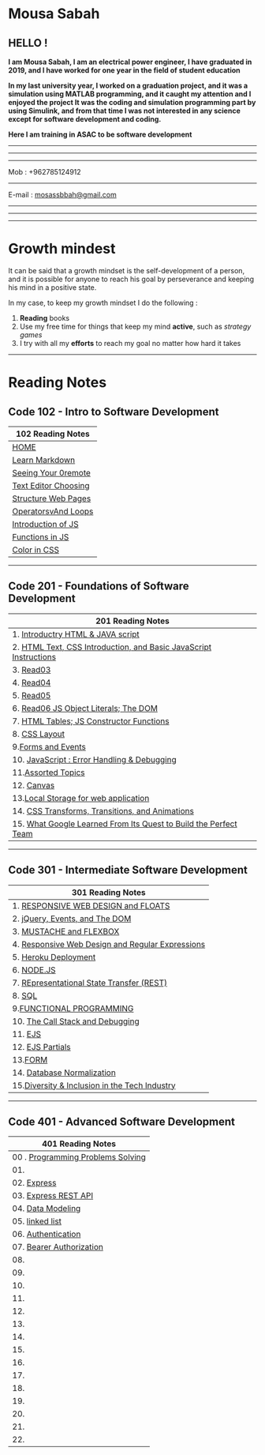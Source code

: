 # Mousa Sabah 

## HELLO !

**I am Mousa Sabah, I am an electrical power engineer, I have graduated in 2019, and I have worked for one year in the field of student education**

**In my last university year, I worked on a graduation project, and it was a simulation using MATLAB programming, and it caught my attention and I enjoyed the project It was the coding and simulation programming part by using Simulink, and from that time I was not interested in any science except for software development and coding.**

**Here I am training in ASAC to be software development**


*************************
***

***
Mob     : +962785124912
***
E-mail  : mosassbbah@gmail.com

****
****
****







#  Growth mindest

It can be said that a growth mindset is the self-development of a person, and it is possible for anyone to reach his goal by perseverance and keeping his mind in a positive state.

In my case, to keep my growth mindset I do the following :

   1. **Reading** books
   2. Use my free time for things that keep my mind **active**, such as *strategy games*
   3. I try with all my **efforts** to reach my goal no matter how hard it takes

****


# Reading Notes

## Code 102 - Intro to Software Development


 
| **102 Reading Notes**      |
| ----------- | 
| [HOME](https://mousasbbah.github.io/reading-notes/) |
| [Learn Markdown](https://mousasbbah.github.io/reading-notes/Markdown)   | 
| [Seeing Your   0remote](https://mousasbbah.github.io/reading-notes/rac) | 
| [Text Editor Choosing](https://mousasbbah.github.io/reading-notes/texteditor)      |
| [Structure Web Pages](https://mousasbbah.github.io/reading-notes/READ3)   | 
| [OperatorsvAnd Loops](https://mousasbbah.github.io/reading-notes/OandL)| 
| [Introduction of JS ](https://mousasbbah.github.io/reading-notes/startwithJS)|
| [Functions in JS](https://mousasbbah.github.io/reading-notes/Functions)| 
|[Color in CSS](https://mousasbbah.github.io/reading-notes/colorCSS)|

<hr>


## Code 201 - Foundations of Software Development



|201 Reading Notes|
|---|
|1. [Introductry HTML & JAVA script](https://mousasbbah.github.io/reading-notes/class01)|
|2. [HTML Text, CSS Introduction, and Basic JavaScript Instructions](https://mousasbbah.github.io/reading-notes/class-02)|
|3. [Read03 ](https://mousasbbah.github.io/reading-notes/class-03)|
|4. [Read04](https://mousasbbah.github.io/reading-notes/read-04)||
|5. [Read05](https://mousasbbah.github.io/reading-notes/class05)|
|6. [Read06 JS Object Literals; The DOM ](https://mousasbbah.github.io/reading-notes/class06)||
|7.  [HTML Tables; JS Constructor Functions](https://mousasbbah.github.io/reading-notes/class07)|
|8. [CSS Layout](https://mousasbbah.github.io/reading-notes/read08)|
|9.[Forms and Events](https://mousasbbah.github.io/reading-notes/class09)|
|10. [JavaScript : Error Handling & Debugging](https://mousasbbah.github.io/reading-notes/read10)|
|11.[Assorted Topics](https://mousasbbah.github.io/reading-notes/read11)|
|12. [Canvas](https://mousasbbah.github.io/reading-notes/read12)|
|13.[Local Storage for web application ](https://mousasbbah.github.io/reading-notes/read13)|
|14. [CSS Transforms, Transitions, and Animations ](https://mousasbbah.github.io/reading-notes/read14-a)|
|15. [What Google Learned From Its Quest to Build the Perfect Team](https://mousasbbah.github.io/reading-notes/read14-b)|

 
<hr>

## Code 301 - Intermediate Software Development

|301 Reading Notes|
|---|
|1. [RESPONSIVE WEB DESIGN and FLOATS](https://mousasbbah.github.io/reading-notes/301read/Read01)|
|2. [ jQuery, Events, and The DOM](https://mousasbbah.github.io/reading-notes/301read/Read02)|
|3. [ MUSTACHE and FLEXBOX](https://mousasbbah.github.io/reading-notes/301read/Read03)|
|4. [  Responsive Web Design and Regular Expressions](https://mousasbbah.github.io/reading-notes/301read/Read04)|
|5. [Heroku Deployment](https://mousasbbah.github.io/reading-notes/301read/Read05)|
|6. [NODE.JS](https://mousasbbah.github.io/reading-notes/301read/Read06)|
|7. [REpresentational State Transfer (REST) ](https://mousasbbah.github.io/reading-notes/301read/Read07)|
|8. [SQL](https://mousasbbah.github.io/reading-notes/301read/Read08)|
|9.[FUNCTIONAL PROGRAMMING](https://mousasbbah.github.io/reading-notes/301read/Read09)|
|10. [The Call Stack and Debugging](https://mousasbbah.github.io/reading-notes/301read/Read10) |
|11. [EJS](https://mousasbbah.github.io/reading-notes/301read/Read11)|
|12. [EJS Partials](https://mousasbbah.github.io/reading-notes/301read/Read12)|
|13.[FORM](https://mousasbbah.github.io/reading-notes/301read/Read13)|
|14. [Database Normalization](https://mousasbbah.github.io/reading-notes/301read/Read14a)|
|15.[Diversity & Inclusion in the Tech Industry](https://mousasbbah.github.io/reading-notes/301read/Read15)|

<hr>

## Code 401 - Advanced Software Development

|401 Reading Notes|
|---|
|00 . [Programming Problems Solving ](https://mousasbbah.github.io/reading-notes/401read/read00)|
|01. |
|02. [Express](https://mousasbbah.github.io/reading-notes/401read/read02)|
|03. [Express REST API](https://mousasbbah.github.io/reading-notes/401read/read03)|
|04. [Data Modeling](https://mousasbbah.github.io/reading-notes/401read/read04)|
|05. [linked list](https://mousasbbah.github.io/reading-notes/401read/read05)|
|06. [Authentication](https://mousasbbah.github.io/reading-notes/401read/read06)|
|07. [Bearer Authorization](https://mousasbbah.github.io/reading-notes/401read/read07)|
|08. []()|
|09. []()|
|10. []()|
|11. []()|
|12. []()|
|13. []()|
|14. []()|
|15. []()|
|16. []()|
|17. []()|
|18. []()|
|19. []()|
|20. []()|
|21. []()|
|22. []()|
